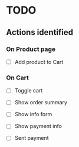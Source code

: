 # TODO
## Actions identified
### On Product page
* [ ] Add product to Cart
### On Cart
* [ ] Toggle cart
* [ ] Show order summary
* [ ] Show info form
* [ ] Show payment info
* [ ] Sent payment

